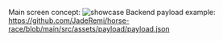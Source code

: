 Main screen concept:
![showcase](public/images/showcase.gif)
Backend payload example:
https://github.com/JadeRemi/horse-race/blob/main/src/assets/payload/payload.json